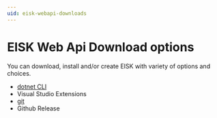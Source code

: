 ```yaml
---
uid: eisk-webapi-downloads
---
```

# EISK Web Api Download options

You can download, install and/or create EISK with variety of options and choices. 

* [dotnet CLI](xref:eisk-webapi-download-options-dotnet-new)
* Visual Studio Extensions
* [git](xref:eisk-webapi-download-options-git)
* Github Release

